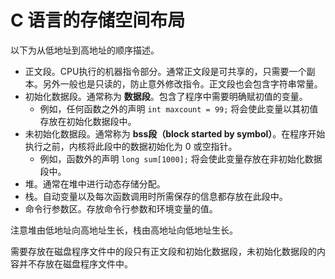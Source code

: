 # C 语言的存储空间布局

以下为从低地址到高地址的顺序描述。

* 正文段。CPU执行的机器指令部分。通常正文段是可共享的，只需要一个副本。另外一般也是只读的，防止意外修改指令。正文段也会包含字符串常量。
* 初始化数据段。通常称为 **数据段**。包含了程序中需要明确赋初值的变量。
    * 例如，任何函数之外的声明 `int maxcount = 99;` 将会使此变量以其初值存放在初始化数据段中。
* 未初始化数据段。通常称为 **bss段（block started by symbol）**。在程序开始执行之前，内核将此段中的数据初始化为 0 或空指针。
    * 例如，函数外的声明 `long sum[1000];` 将会使此变量存放在非初始化数据段中。
* 堆。通常在堆中进行动态存储分配。
* 栈。自动变量以及每次函数调用时所需保存的信息都存放在此段中。
* 命令行参数区。存放命令行参数和环境变量的值。

注意堆由低地址向高地址生长，栈由高地址向低地址生长。

需要存放在磁盘程序文件中的段只有正文段和初始化数据段，未初始化数据段的内容并不存放在磁盘程序文件中。

